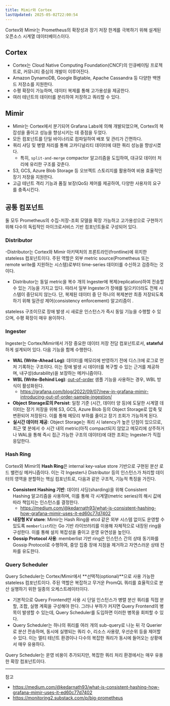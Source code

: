 ```yaml
---
title: Mimir와 Cortex
lastUpdated: 2025-05-02T22:00:54
---
```

Cortex와 Mimir는 Prometheus의 확장성과 장기 저장 한계를 극복하기 위해 설계된 오픈소스 시계열 데이터베이스이다.

## Cortex

- Cortex는 Cloud Native Computing Foundation(CNCF)의 인큐베이팅 프로젝트로, 커뮤니티 중심의 개발이 이루어진다.
- Amazon DynamoDB, Google Bigtable, Apache Cassandra 등 다양한 백엔드 저장소를 지원한다.
- 수평 확장이 가능하며, 데이터 복제를 통해 고가용성을 제공한다.
- 여러 테넌트의 데이터를 분리하여 저장하고 쿼리할 수 있다.

## Mimir

- Mimir는 Cortex에서 분기되어 Grafana Labs에 의해 개발되었으며, Cortex의 복잡성을 줄이고 성능을 향상시키는 데 중점을 두었다.
- 모든 컴포넌트를 단일 바이너리로 컴파일하여 배포 및 관리가 간편하다.
- 쿼리 샤딩 및 병렬 처리를 통해 고카디널리티 데이터에 대한 쿼리 성능을 향상시켰다.
  - 특히, `split-and-merge` compactor 알고리즘을 도입하여, 대규모 데이터 처리에 유리한 구조를 갖춘다.
- S3, GCS, Azure Blob Storage 등 오브젝트 스토리지를 활용하여 비용 효율적인 장기 저장을 지원한다.
- 고급 테넌트 격리 기능과 품질 보장(QoS) 제어를 제공하여, 다양한 사용자의 요구를 충족시킨다.

## 공통 컴포넌트

둘 모두 Prometheus의 수집-저장-조회 모델을 확장 가능하고 고가용성으로 구현하기 위해 다수의 독립적인 마이크로서비스 기반 컴포넌트들로 구성되어 있다.

### Distributor

-Distributor는 Cortex와 Mimir 아키텍처의 프론트라인(frontline)에 위치한 stateless 컴포넌트이다. 주된 역할은 외부 metric source(Prometheus 또는 remote write를 지원하는 시스템)로부터 time-series 데이터를 수신하고 검증하는 것이다.

- Distributor는 동일 metric을 복수 개의 Ingester에 복제(replication)하여 전송할 수 있는 기능을 가지고 있다. 따라서 일부 Ingester가 장애를 일으키더라도 전체 시스템이 중단되지 않는다. 단, 복제된 데이터 중 단 하나의 복제본만 최종 저장되도록 하기 위해 일관성 제어(consistency enforcement) 알고리즘이 .

stateless 구조이므로 장애 발생 시 새로운 인스턴스가 즉시 동일 기능을 수행할 수 있으며, 수평 확장이 매우 용이하다.

### Ingester

Ingester는 Cortex/Mimir에서 가장 중요한 데이터 저장 전담 컴포넌트로서, **stateful**하게 설계되어 있다. 다음 기능을 함께 수행한다.

- **WAL (Write-Ahead Log)**: 데이터를 메모리에 반영하기 전에 디스크에 로그로 먼저 기록하는 구조이다. 이는 장애 발생 시 데이터를 복구할 수 있는 근거를 제공하며, 내구성(durability)을 보장하는 메커니즘이다.
- **WBL (Write-Behind Log)**: [out-of-order](./Mimir out-of-order sample ingestion.md) 샘플 기능을 사용하는 경우, WBL 방식이 활성화된다.
  - <https://grafana.com/blog/2022/09/07/new-in-grafana-mimir-introducing-out-of-order-sample-ingestion/>
- **Object Storage로의 Persist**: 일정 기준 (시간, 데이터 양 등)에 도달한 시계열 데이터는 장기 저장을 위해 S3, GCS, Azure Blob 등의 Object Storage로 압축 및 변환되어 저장된다. 이를 통해 메모리 부하를 줄이고 장기 조회가 가능하게 된다.
- **실시간 데이터 제공**: Object Storage는 쿼리 시 latency가 높은 단점이 있으므로, 최근 몇 분에서 수 시간 내의 metric(아직 compact되지 않았고 메모리에 상주하거나 WAL을 통해 즉시 접근 가능한 구조의 데이터)에 대한 조회는 Ingester가 직접 응답한다.

### Hash Ring

Cortex와 Mimir의 **Hash Ring**은 internal key-value store 기반으로 구현된 분산 로드 밸런싱 메커니즘이다. 이는 각 Ingester나 Distributor 등의 인스턴스가 처리할 데이터의 영역을 분할하는 핵심 컴포넌트로, 다음과 같은 구조적, 기능적 특징을 가진다.

- **Consistent Hashing 기반**: 데이터 샤딩(sharding)을 위해 Consistent Hashing 알고리즘을 사용하며, 이를 통해 각 시계열(metric series)의 해시 값에 따라 책임지는 인스턴스를 결정한다.
  - <https://medium.com/@kedarnath93/what-is-consistent-hashing-how-grafana-mimir-uses-it-ed60c77d7402>
- **내장형 KV store**: Mimir는 Hash Ring을 etcd 같은 외부 시스템 없이도 운영할 수 있도록 `memberlist`라는 Go 기반 라이브러리를 이용해 자체적으로 내장된 ring을 구성한다. 이를 통해 설치 복잡성을 줄이고 운영 유연성을 높인다.
- **Gossip Protocol 사용**: memberlist 기반 ring은 인스턴스 간의 상태 동기화를 Gossip Protocol로 수행하여, 중앙 집중 장애 지점을 제거하고 자연스러운 상태 전파를 유도한다.

### Query Scheduler

Query Scheduler는 Cortex/Mimir에서 **선택적(optional)**으로 사용 가능한 stateless 컴포넌트이다. 주된 역할은 복잡하고 무거운 PromQL 쿼리를 효율적으로 분산 실행하기 위한 일종의 오케스트레이터이다.

- 기본적으로 Query Frontend만 사용 시 단일 인스턴스가 병렬 분산 쿼리를 직접 분할, 조합, 실행 계획을 구성해야 한다. 그러나 부하가 커지면 Query Frontend의 병목이 발생할 수 있는데, Query Scheduler를 도입하면 이러한 병목을 회피할 수 있다.
- Query Scheduler는 하나의 쿼리를 여러 개의 sub-query로 나눈 뒤 각 Querier로 분산 전송하며, 동시에 실행되는 쿼리 수, 리소스 사용량, 우선순위 등을 제어할 수 있다. 이는 멀티 테넌트 환경이나 다수의 복잡한 쿼리가 동시에 들어오는 상황에서 매우 유용하다.

Query Scheduler는 운영 비용이 추가되지만, 복잡한 쿼리 처리 환경에서는 매우 유용한 확장 컴포넌트이다.

---

참고

- <https://medium.com/@kedarnath93/what-is-consistent-hashing-how-grafana-mimir-uses-it-ed60c77d7402>
- <https://monitoring2.substack.com/p/big-prometheus>
